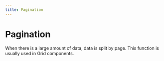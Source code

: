```yaml
---
title: Pagination
---
```


# Pagination

<div>When there is a large amount of data, data is split by page. This function is usually used in Grid components.</div>
